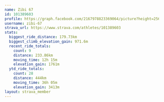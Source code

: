 ```yaml
---
name: Zibi 67
id: 101389603
profile: https://graph.facebook.com/2167978823369064/picture?height=256&width=256
username: zibi-67
strava_url: https://www.strava.com/athletes/101389603
stats:
  biggest_ride_distance: 179.73km
  biggest_climb_elevation_gain: 971.6m
  recent_ride_totals:
    count: 9
    distance: 233.86km
    moving_time: 12h 15m
    elevation_gain: 1761m
  ytd_ride_totals:
    count: 28
    distance: 444km
    moving_time: 36h 05m
    elevation_gain: 3413m
layout: strava_member
--- 
```

